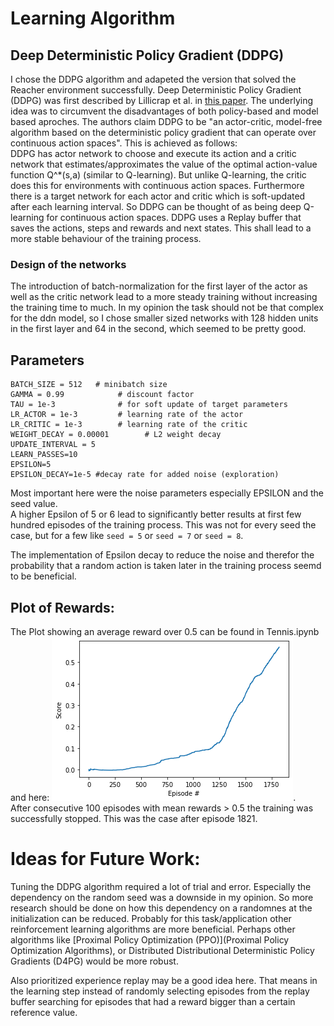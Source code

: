 # Learning Algorithm

## Deep Deterministic Policy Gradient (DDPG)
I chose the DDPG algorithm and adapeted the version that solved the Reacher environment successfully. 
Deep Deterministic Policy Gradient (DDPG) was first described by Lillicrap et al. in [this paper](https://arxiv.org/abs/1509.02971). The underlying idea was to circumvent the disadvantages of both policy-based and model based aproches. The authors claim DDPG to be "an actor-critic, model-free algorithm based on the deterministic policy gradient that can operate over continuous action spaces". 
This is achieved as follows:  
DDPG has actor network to choose and execute its action and a critic network that estimates/approximates the value of the optimal action-value function Q^*(s,a) (similar to Q-learning). But unlike Q-learning, the critic does this for environments with continuous action spaces. Furthermore there is a target network for each actor and critic which is soft-updated after each learning interval. So DDPG can be thought of as being deep Q-learning for continuous action spaces.  DDPG uses a Replay buffer that saves the actions, steps and rewards and next states. This shall lead to a more stable behaviour of the training process. 

### Design of the networks
The introduction of batch-normalization for the first layer of the actor as well as the critic network lead to a more steady training without increasing the training time to much. 
In my opinion the task should not be that complex for the ddn model, so I chose smaller sized networks with 128 hidden units in the first layer and 64 in the second, which seemed to be pretty good.

## Parameters
```BUFFER_SIZE = int(1e6)  # replay buffer size
BATCH_SIZE = 512   # minibatch size
GAMMA = 0.99            # discount factor
TAU = 1e-3              # for soft update of target parameters
LR_ACTOR = 1e-3         # learning rate of the actor 
LR_CRITIC = 1e-3        # learning rate of the critic
WEIGHT_DECAY = 0.00001        # L2 weight decay
UPDATE_INTERVAL = 5 
LEARN_PASSES=10 
EPSILON=5
EPSILON_DECAY=1e-5 #decay rate for added noise (exploration)
```
Most important here were the noise parameters especially EPSILON and the seed value.  
A higher Epsilon of 5 or 6 lead to significantly better results at first few hundred episodes of the training process. This was not for every seed the case, but for a few like `seed = 5` or `seed = 7` or `seed = 8`.

The implementation of Epsilon decay to reduce the noise and therefor the probability that a random action is taken later in the training process seemd to be beneficial. 

## Plot of Rewards:
The Plot showing an average reward over 0.5 can be found in Tennis.ipynb and here: ![Plot of the Results](Training_Results.png).  
After consecutive 100 episodes with mean rewards > 0.5 the training was successfully stopped. This was the case after episode 1821.

# Ideas for Future Work:
Tuning the DDPG algorithm required a lot of trial and error. Especially the dependency on the random seed was a downside in my opinion. So more research should be done on how this dependency on a randomnes at the initialization can be reduced. Probably for this task/application other reinforcement learning algorithms are more beneficial. 
Perhaps other algorithms like [Proximal Policy Optimization (PPO)](Proximal Policy Optimization Algorithms), or Distributed Distributional Deterministic Policy Gradients (D4PG) would be more robust.

Also prioritized experience replay may be a good idea here. That means in the learning step instead of randomly selecting episodes from the replay buffer searching for episodes that had a reward bigger than a certain reference value.
